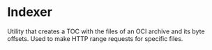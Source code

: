 # Indexer

Utility that creates a TOC with the files of an OCI archive and its byte offsets.
Used to make HTTP range requests for specific files.
